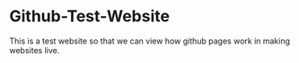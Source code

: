 # Github-Test-Website
This is a test website so that we can view how github pages work in making websites live.
